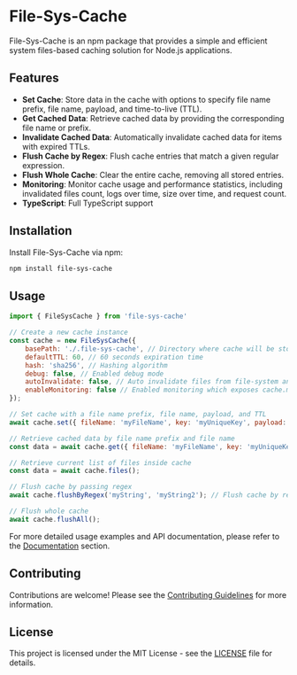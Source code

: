 # File-Sys-Cache

File-Sys-Cache is an npm package that provides a simple and efficient system files-based caching solution for Node.js applications.

## Features

- **Set Cache**: Store data in the cache with options to specify file name prefix, file name, payload, and time-to-live (TTL).
- **Get Cached Data**: Retrieve cached data by providing the corresponding file name or prefix.
- **Invalidate Cached Data**: Automatically invalidate cached data for items with expired TTLs.
- **Flush Cache by Regex**: Flush cache entries that match a given regular expression.
- **Flush Whole Cache**: Clear the entire cache, removing all stored entries.
- **Monitoring**: Monitor cache usage and performance statistics, including invalidated files count, logs over time, size over time, and request count.
- **TypeScript**: Full TypeScript support

## Installation

Install File-Sys-Cache via npm:

```bash
npm install file-sys-cache
```

## Usage
```javascript
import { FileSysCache } from 'file-sys-cache'

// Create a new cache instance
const cache = new FileSysCache({
    basePath: './.file-sys-cache', // Directory where cache will be stored
    defaultTTL: 60, // 60 seconds expiration time
    hash: 'sha256', // Hashing algorithm
    debug: false, // Enabled debug mode
    autoInvalidate: false, // Auto invalidate files from file-system and delete expired files automatically without need of triggering .invalidate()
    enableMonitoring: false // Enabled monitoring which exposes cache.monitoring.get(), cache.monitoring.reset()
});

// Set cache with a file name prefix, file name, payload, and TTL
await cache.set({ fileName: 'myFileName', key: 'myUniqueKey', payload: myPayload, ttl: 3600 })

// Retrieve cached data by file name prefix and file name
const data = await cache.get({ fileName: 'myFileName', key: 'myUniqueKey' });

// Retrieve current list of files inside cache
const data = await cache.files();

// Flush cache by passing regex
await cache.flushByRegex('myString', 'myString2'); // Flush cache by regex match (single or multiple same matches)

// Flush whole cache
await cache.flushAll();
```

For more detailed usage examples and API documentation, please refer to the [Documentation](https://ndragun92.github.io/file-sys-cache) section.

## Contributing
Contributions are welcome! Please see the [Contributing Guidelines](https://github.com/ndragun92/file-sys-cache/blob/main/CONTRIBUTING.md) for more information.

## License
This project is licensed under the MIT License - see the [LICENSE](https://github.com/ndragun92/file-sys-cache/blob/main/LICENSE) file for details.
